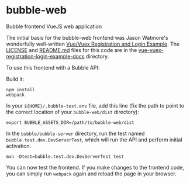 # bubble-web

Bubble frontend VueJS web application

The initial basis for the bubble-web frontend was Jason Watmore's wonderfully well-written
[Vue/Vuex Registration and Login Example](https://jasonwatmore.com/post/2018/07/14/vue-vuex-user-registration-and-login-tutorial-example).
The [LICENSE](vue-vuex-registration-login-example-docs/LICENSE) and [README.md](vue-vuex-registration-login-example-docs/README.md)
files for this code are in the [vue-vuex-registration-login-example-docs](vue-vuex-registration-login-example-docs) directory.

To use this frontend with a Bubble API:

Build it:

    npm install
    webpack

In your `${HOME}/.bubble-test.env` file, add this line (fix the path to point to the correct location of your `bubble-web/dist` directory):

    export BUBBLE_ASSETS_DIR=/path/to/bubble-web/dist

In the `bubble/bubble-server` directory, run the test named `bubble.test.dev.DevServerTest`, which will run the API and perform initial activation.

    mvn -Dtest=bubble.test.dev.DevServerTest test

You can now test the frontend. If you make changes to the frontend code, you can simply run `webpack` again and reload the page in your browser.
